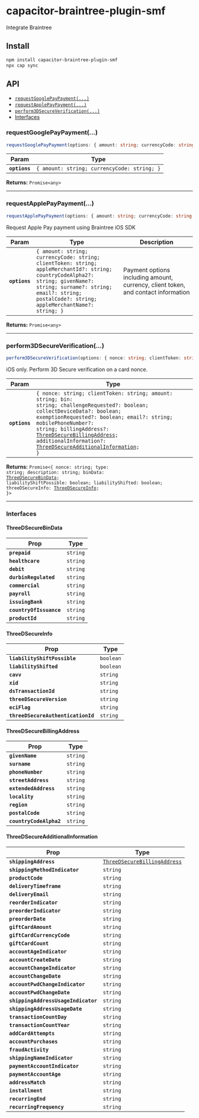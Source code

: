 # capacitor-braintree-plugin-smf

Integrate Braintree

## Install

```bash
npm install capacitor-braintree-plugin-smf
npx cap sync
```

## API

<docgen-index>

* [`requestGooglePayPayment(...)`](#requestgooglepaypayment)
* [`requestApplePayPayment(...)`](#requestapplepaypayment)
* [`perform3DSecureVerification(...)`](#perform3dsecureverification)
* [Interfaces](#interfaces)

</docgen-index>

<docgen-api>
<!--Update the source file JSDoc comments and rerun docgen to update the docs below-->

### requestGooglePayPayment(...)

```typescript
requestGooglePayPayment(options: { amount: string; currencyCode: string; }) => Promise<any>
```

| Param         | Type                                                   |
| ------------- | ------------------------------------------------------ |
| **`options`** | <code>{ amount: string; currencyCode: string; }</code> |

**Returns:** <code>Promise&lt;any&gt;</code>

--------------------


### requestApplePayPayment(...)

```typescript
requestApplePayPayment(options: { amount: string; currencyCode: string; clientToken: string; appleMerchantId?: string; countryCodeAlpha2?: string; givenName?: string; surname?: string; email?: string; postalCode?: string; appleMerchantName?: string; }) => Promise<any>
```

Request Apple Pay payment using Braintree iOS SDK

| Param         | Type                                                                                                                                                                                                                                     | Description                                                                       |
| ------------- | ---------------------------------------------------------------------------------------------------------------------------------------------------------------------------------------------------------------------------------------- | --------------------------------------------------------------------------------- |
| **`options`** | <code>{ amount: string; currencyCode: string; clientToken: string; appleMerchantId?: string; countryCodeAlpha2?: string; givenName?: string; surname?: string; email?: string; postalCode?: string; appleMerchantName?: string; }</code> | Payment options including amount, currency, client token, and contact information |

**Returns:** <code>Promise&lt;any&gt;</code>

--------------------


### perform3DSecureVerification(...)

```typescript
perform3DSecureVerification(options: { nonce: string; clientToken: string; amount: string; bin: string; challengeRequested?: boolean; collectDeviceData?: boolean; exemptionRequested?: boolean; email?: string; mobilePhoneNumber?: string; billingAddress?: ThreeDSecureBillingAddress; additionalInformation?: ThreeDSecureAdditionalInformation; }) => Promise<{ nonce: string; type: string; description: string; binData: ThreeDSecureBinData; liabilityShiftPossible: boolean; liabilityShifted: boolean; threeDSecureInfo: ThreeDSecureInfo; }>
```

iOS only. Perform 3D Secure verification on a card nonce.

| Param         | Type                                                                                                                                                                                                                                                                                                                                                                                                                      |
| ------------- | ------------------------------------------------------------------------------------------------------------------------------------------------------------------------------------------------------------------------------------------------------------------------------------------------------------------------------------------------------------------------------------------------------------------------- |
| **`options`** | <code>{ nonce: string; clientToken: string; amount: string; bin: string; challengeRequested?: boolean; collectDeviceData?: boolean; exemptionRequested?: boolean; email?: string; mobilePhoneNumber?: string; billingAddress?: <a href="#threedsecurebillingaddress">ThreeDSecureBillingAddress</a>; additionalInformation?: <a href="#threedsecureadditionalinformation">ThreeDSecureAdditionalInformation</a>; }</code> |

**Returns:** <code>Promise&lt;{ nonce: string; type: string; description: string; binData: <a href="#threedsecurebindata">ThreeDSecureBinData</a>; liabilityShiftPossible: boolean; liabilityShifted: boolean; threeDSecureInfo: <a href="#threedsecureinfo">ThreeDSecureInfo</a>; }&gt;</code>

--------------------


### Interfaces


#### ThreeDSecureBinData

| Prop                    | Type                |
| ----------------------- | ------------------- |
| **`prepaid`**           | <code>string</code> |
| **`healthcare`**        | <code>string</code> |
| **`debit`**             | <code>string</code> |
| **`durbinRegulated`**   | <code>string</code> |
| **`commercial`**        | <code>string</code> |
| **`payroll`**           | <code>string</code> |
| **`issuingBank`**       | <code>string</code> |
| **`countryOfIssuance`** | <code>string</code> |
| **`productId`**         | <code>string</code> |


#### ThreeDSecureInfo

| Prop                               | Type                 |
| ---------------------------------- | -------------------- |
| **`liabilityShiftPossible`**       | <code>boolean</code> |
| **`liabilityShifted`**             | <code>boolean</code> |
| **`cavv`**                         | <code>string</code>  |
| **`xid`**                          | <code>string</code>  |
| **`dsTransactionId`**              | <code>string</code>  |
| **`threeDSecureVersion`**          | <code>string</code>  |
| **`eciFlag`**                      | <code>string</code>  |
| **`threeDSecureAuthenticationId`** | <code>string</code>  |


#### ThreeDSecureBillingAddress

| Prop                    | Type                |
| ----------------------- | ------------------- |
| **`givenName`**         | <code>string</code> |
| **`surname`**           | <code>string</code> |
| **`phoneNumber`**       | <code>string</code> |
| **`streetAddress`**     | <code>string</code> |
| **`extendedAddress`**   | <code>string</code> |
| **`locality`**          | <code>string</code> |
| **`region`**            | <code>string</code> |
| **`postalCode`**        | <code>string</code> |
| **`countryCodeAlpha2`** | <code>string</code> |


#### ThreeDSecureAdditionalInformation

| Prop                                | Type                                                                              |
| ----------------------------------- | --------------------------------------------------------------------------------- |
| **`shippingAddress`**               | <code><a href="#threedsecurebillingaddress">ThreeDSecureBillingAddress</a></code> |
| **`shippingMethodIndicator`**       | <code>string</code>                                                               |
| **`productCode`**                   | <code>string</code>                                                               |
| **`deliveryTimeframe`**             | <code>string</code>                                                               |
| **`deliveryEmail`**                 | <code>string</code>                                                               |
| **`reorderIndicator`**              | <code>string</code>                                                               |
| **`preorderIndicator`**             | <code>string</code>                                                               |
| **`preorderDate`**                  | <code>string</code>                                                               |
| **`giftCardAmount`**                | <code>string</code>                                                               |
| **`giftCardCurrencyCode`**          | <code>string</code>                                                               |
| **`giftCardCount`**                 | <code>string</code>                                                               |
| **`accountAgeIndicator`**           | <code>string</code>                                                               |
| **`accountCreateDate`**             | <code>string</code>                                                               |
| **`accountChangeIndicator`**        | <code>string</code>                                                               |
| **`accountChangeDate`**             | <code>string</code>                                                               |
| **`accountPwdChangeIndicator`**     | <code>string</code>                                                               |
| **`accountPwdChangeDate`**          | <code>string</code>                                                               |
| **`shippingAddressUsageIndicator`** | <code>string</code>                                                               |
| **`shippingAddressUsageDate`**      | <code>string</code>                                                               |
| **`transactionCountDay`**           | <code>string</code>                                                               |
| **`transactionCountYear`**          | <code>string</code>                                                               |
| **`addCardAttempts`**               | <code>string</code>                                                               |
| **`accountPurchases`**              | <code>string</code>                                                               |
| **`fraudActivity`**                 | <code>string</code>                                                               |
| **`shippingNameIndicator`**         | <code>string</code>                                                               |
| **`paymentAccountIndicator`**       | <code>string</code>                                                               |
| **`paymentAccountAge`**             | <code>string</code>                                                               |
| **`addressMatch`**                  | <code>string</code>                                                               |
| **`installment`**                   | <code>string</code>                                                               |
| **`recurringEnd`**                  | <code>string</code>                                                               |
| **`recurringFrequency`**            | <code>string</code>                                                               |

</docgen-api>
